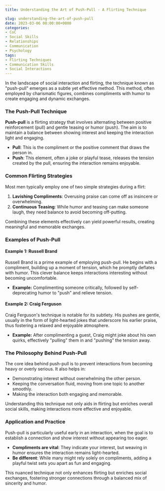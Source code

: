 ```yaml
---
title: Understanding the Art of Push-Pull - A Flirting Technique

slug: understanding-the-art-of-push-pull 
date: 2023-03-06 00:00:00+0000
categories:
- CoC
- Social Skills
- Relationships
- Communication
- Psychology
tags:
- Flirting Techniques
- Communication Skills
- Social Interactions
---
```


In the landscape of social interaction and flirting, the technique known as "push-pull" emerges as a subtle yet effective method. This method, often employed by charismatic figures, combines compliments with humor to create engaging and dynamic exchanges.

### The Push-Pull Technique

**Push-pull** is a flirting strategy that involves alternating between positive reinforcement (pull) and gentle teasing or humor (push). The aim is to maintain a balance between showing interest and keeping the interaction light and engaging.

- **Pull**: This is the compliment or the positive comment that draws the person in.
- **Push**: This element, often a joke or playful tease, releases the tension created by the pull, ensuring the interaction remains enjoyable.

### Common Flirting Strategies

Most men typically employ one of two simple strategies during a flirt:

1. **Lavishing Compliments**: Overusing praise can come off as insincere or overwhelming.
2. **Continuous Teasing**: While humor and teasing can make someone laugh, they need balance to avoid becoming off-putting.

Combining these elements effectively can yield powerful results, creating meaningful and memorable exchanges.

### Examples of Push-Pull

#### Example 1: Russell Brand

Russell Brand is a prime example of employing push-pull. He begins with a compliment, building up a moment of tension, which he promptly deflates with humor. This clever balance keeps interactions interesting without becoming uncomfortable.

- **Example:** Complimenting someone critically, followed by self-deprecating humor to "push" and relieve tension.

#### Example 2: Craig Ferguson

Craig Ferguson's technique is notable for its subtlety. His pushes are gentle, usually in the form of light-hearted jokes that underscore his earlier praise, thus fostering a relaxed and enjoyable atmosphere.

- **Example:** After complimenting a guest, Craig might joke about his own quirks, effectively "pulling" them in and "pushing" the tension away.

### The Philosophy Behind Push-Pull

The core idea behind push-pull is to prevent interactions from becoming heavy or overly serious. It also helps in:

- Demonstrating interest without overwhelming the other person.
- Keeping the conversation fluid, moving from one topic to another smoothly.
- Making the interaction both engaging and memorable.

Understanding this technique not only aids in flirting but enriches overall social skills, making interactions more effective and enjoyable.

### Application and Practice

Push-pull is particularly useful early in an interaction, when the goal is to establish a connection and show interest without appearing too eager.

- **Compliments are vital**: They indicate your interest, but weaving in humor ensures the interaction remains light-hearted.
- **Be different**: While many might rely solely on compliments, adding a playful twist sets you apart as fun and engaging.

This nuanced technique not only enhances flirting but enriches social exchanges, fostering stronger connections through a balanced mix of sincerity and humor.
